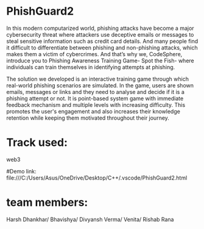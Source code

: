# PhishGuard2
In this modern computarized world, phishing attacks have become a major cybersecurity threat where attackers use deceptive emails or messages to steal sensitive information such as credit card details. And many people find it difficult to differentiate between phishing and non-phishing attacks, which makes them a victim of cybercrimes.
And that’s why we, CodeSphere, introduce you to Phishing Awareness Training Game- Spot the Fish-  where individuals can train themselves in identifying attempts at phishing.

The solution we developed is an interactive training game through which real-world phishing scenarios are simulated. In the game, users are shown emails, messages or links and they need to analyse and decide if it is a phishing attempt or not.
It is point-based system game with immediate feedback mechanism and multiple levels with increasing difficulty. This promotes the user's engagement and also increases their knowledge retention while keeping them motivated throughout their journey.
# Track used:
web3

#Demo link:
file:///C:/Users/Asus/OneDrive/Desktop/C++/.vscode/PhishGuard2.html
# team members:
Harsh Dhankhar/
Bhavishya/
Divyansh Verma/
Venita/
Rishab Rana
